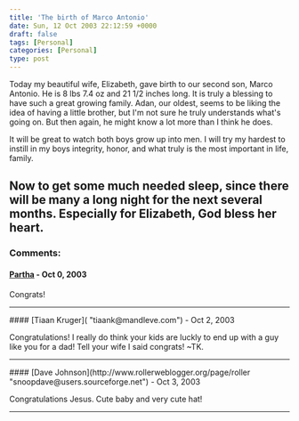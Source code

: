 ```yaml
---
title: 'The birth of Marco Antonio'
date: Sun, 12 Oct 2003 22:12:59 +0000
draft: false
tags: [Personal]
categories: [Personal]
type: post
---
```


Today my beautiful wife, Elizabeth, gave birth to our second son, Marco Antonio. He is 8 lbs 7.4 oz and 21 1/2 inches long. It is truly a blessing to have such a great growing family. Adan, our oldest, seems to be liking the idea of having a little brother, but I'm not sure he truly understands what's going on. But then again, he might know a lot more than I think he does.

It will be great to watch both boys grow up into men. I will try my hardest to instill in my boys integrity, honor, and what truly is the most important in life, family.

Now to get some much needed sleep, since there will be many a long night for the next several months. Especially for Elizabeth, God bless her heart.
---
### Comments:
#### [Partha]( "") - <time datetime="2003-10-12 22:28:07">Oct 0, 2003</time>

Congrats!
<hr />
#### [Tiaan Kruger]( "tiaank@mandleve.com") - <time datetime="2003-10-14 12:32:07">Oct 2, 2003</time>

Congratulations! I really do think your kids are luckly to end up with a guy like you for a dad! Tell your wife I said congrats! ~TK.
<hr />
#### [Dave Johnson](http://www.rollerweblogger.org/page/roller "snoopdave@users.sourceforge.net") - <time datetime="2003-10-15 14:18:53">Oct 3, 2003</time>

Congratulations Jesus. Cute baby and very cute hat!
<hr />
